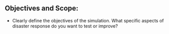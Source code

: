 ## Objectives and Scope:
 - Clearly define the objectives of the simulation. What specific aspects of disaster response do you want to test or improve?

